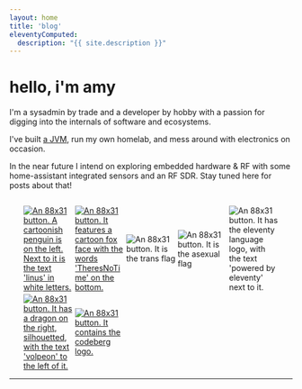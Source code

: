 ```yaml
---
layout: home
title: 'blog'
eleventyComputed:
  description: "{{ site.description }}"
---
```


# hello, i'm amy

I'm a sysadmin by trade and a developer by hobby with a passion for digging into the internals of software and ecosystems.

I've built [a JVM](https://github.com/nullishamy/kate), run my own homelab, and mess around with electronics on occasion.

In the near future I intend on exploring embedded hardware & RF with some home-assistant integrated sensors and an RF SDR. Stay tuned here for posts about that!

<section style="display: grid; grid-template-columns: repeat(auto-fill, 88px); gap: 0.25em; align-items: center; justify-content: center; margin-top: 2em;">
	<a href="https://linus.dev/" target="_blank">
		<img 
			src="https://linus.dev/images/88x31.png" 
			alt="An 88x31 button. A cartoonish penguin is on the left. Next to it is the text 'linus' in white letters."
			class="home-button"
			onerror="this.style.display='none'"
		/>
	</a>
	<a href="https://theresnotime.co.uk/" target="_blank">
		<img 
			src="https://www.theresnotime.co.uk/button.png" 
			alt="An 88x31 button. It features a cartoon fox face with the words 'TheresNoTime' on the bottom."
			class="home-button"
			onerror="this.style.display='none'"
		/>
	</a>
	<img 
		alt="An 88x31 button. It is the trans flag" 
		src="/88x31/trans.png"
		class="home-button"
		onerror="this.style.display='none'"
	>
	<img 
		alt="An 88x31 button. It is the asexual flag" 
		src="/88x31/ace.png"
		class="home-button"
		onerror="this.style.display='none'"
	>
	<img 
		alt="An 88x31 button. It has the eleventy language logo, with the text 'powered by eleventy' next to it." 
		src="https://chrisburnell.com/images/built-with-eleventy.gif"
		onerror="this.style.display='none'"
		class="home-button"
	>
	<a href="https://volpeon.ink" target="_blank">
		<img 
			alt="An 88x31 button. It has a dragon on the right, silhouetted, with the text 'volpeon' to the left of it." 
			src="https://slatecave.net/resources/badges/volpeon-ink.svg/"
			onerror="this.style.display='none'"
			class="home-button"
		>
	</a>
	<a href="https://codeberg.org/" target="_blank">
		<img 
			alt="An 88x31 button. It contains the codeberg logo." 
			src="https://slatecave.net/resources/badges/88x31_codeberg-org.png"
			onerror="this.style.display='none'"
			class="home-button"
		>
	</a>
</section>

---

